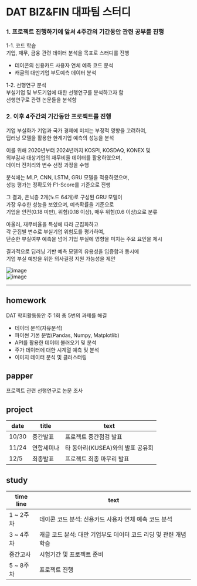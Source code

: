 # DAT BIZ&amp;FIN 대파팀 스터디    

### 1. 프로젝트 진행하기에 앞서 4주간의 기간동안 관련 공부를 진행     

1-1. 코드 학습     
기업, 재무, 금융 관련 데이터 분석을 목표로 스터디를 진행      
- 데이콘의 신용카드 사용자 연체 예측 코드 분석      
- 캐글의 대만기업 부도예측 데이터 분석     

1-2. 선행연구 분석    
부실기업 및 부도기업에 대한 선행연구를 분석하고자 함    
선행연구로 관련 논문들을 분석함    

### 2. 이후 4주간의 기간동안 프로젝트를 진행  

기업 부실화가 기업과 국가 경제에 미치는 부정적 영향을 고려하여,    
딥러닝 모델을 활용한 한계기업 예측의 성능을 분석    
 
이를 위해 2020년부터 2024년까지 KOSPI, KOSDAQ, KONEX 및   
외부감사 대상기업의 재무비율 데이터를 활용하였으며,    
데이터 전처리와 변수 선정 과정을 수행  

분석에는 MLP, CNN, LSTM, GRU 모델을 적용하였으며,    
성능 평가는 정확도와 F1-Score를 기준으로 진행    

그 결과, 은닉층 2개(노드 64개)로 구성된 GRU 모델이      
가장 우수한 성능을 보였으며, 예측확률을 기준으로    
기업을 안전(0.18 미만), 위험(0.18 이상), 매우 위험(0.6 이상)으로 분류    

아울러, 재무비율을 특성에 따라 군집화하고      
각 군집별 변수로 부실기업 위험도를 평가하여,      
단순한 부실여부 예측을 넘어 기업 부실에 영향을 미치는 주요 요인을 제시       

결과적으로 딥러닝 기반 예측 모델의 유용성을 입증함과 동시에    
기업 부실 예방을 위한 의사결정 지원 가능성을 제안   

![image](https://github.com/user-attachments/assets/ea90d5d7-bfbb-4a8e-9ade-0ae1a69136a9)  
![image](https://github.com/user-attachments/assets/76f3d4b3-d009-4e45-ba59-2ca3923c1a3b)  

---  

## homework      
DAT 학회활동동안 주 1회 총 5번의 과제를 해결      
- 데이터 분석(자유분석)    
- 파이썬 기본 문법(Pandas, Numpy, Matplotlib)      
- API를 활용한 데이터 불러오기 및 분석     
- 주가 데이터에 대한 시계열 예측 및 분석      
- 이미지 데이터 분석 및 클러스터링    
  
## papper        
프로젝트 관련 선행연구로 논문 조사        
  
## project  

| date | title | text  |    
|-----------|------------|------------|      
| 10/30 | 중간발표 | 프로젝트 중간점검 발표 |     
| 11/24 | 연합세미나 | 타 동아리(KUSEA)와의 발표 공유회 |     
| 12/5 | 최종발표 | 프로젝트 최종 마무리 발표  |       
   
## study         
| time line | text  |    
|-----------|------------|    
| 1 ~ 2주차 | 데이콘 코드 분석: 신용카드 사용자 연체 예측 코드 분석 |     
| 3 ~ 4주차 | 캐글 코드 분석: 대만 기업부도 데이터 코드 리딩 및 관련 개념 학습 |     
| 중간고사  | 시험기간 및 프로젝트 준비 |  
| 5 ~ 8주차 | 프로젝트 진행 |  

